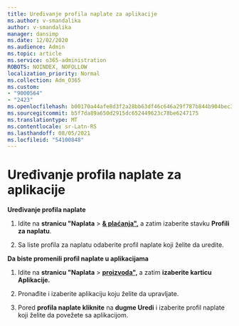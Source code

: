 ```yaml
---
title: Uređivanje profila naplate za aplikacije
ms.author: v-smandalika
author: v-smandalika
manager: dansimp
ms.date: 12/02/2020
ms.audience: Admin
ms.topic: article
ms.service: o365-administration
ROBOTS: NOINDEX, NOFOLLOW
localization_priority: Normal
ms.collection: Adm_O365
ms.custom:
- "9000564"
- "2423"
ms.openlocfilehash: b00170a44afe8d3f2a28bb63df46c646a29f787b844b904bec3b3006fefba300
ms.sourcegitcommit: b5f7da89a650d2915dc652449623c78be6247175
ms.translationtype: MT
ms.contentlocale: sr-Latn-RS
ms.lasthandoff: 08/05/2021
ms.locfileid: "54100848"
---
```

# <a name="edit-billing-profile-for-apps"></a>Uređivanje profila naplate za aplikacije

**Uređivanje profila naplate**

1. Idite na **stranicu "Naplata**  >  **[& plaćanja",](https://go.microsoft.com/fwlink/p/?linkid=848039)** a zatim izaberite stavku **Profili za naplatu**.

2. Sa liste profila za naplatu odaberite profil naplate koji želite da uredite.

**Da biste promenili profil naplate u aplikacijama**

1. Idite na **stranicu "Naplata**  >  **[proizvoda",](https://go.microsoft.com/fwlink/p/?linkid=842054)** a zatim **izaberite karticu Aplikacije.**

2. Pronađite i izaberite aplikaciju koju želite da upravljate.  

3. Pored **profila naplate kliknite** na **dugme Uredi** i izaberite profil naplate koji želite da povežete sa aplikacijom.